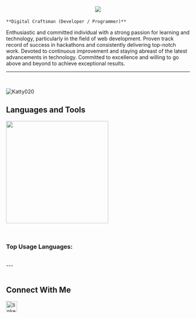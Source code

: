 <h1 align="center">
  <a href="https://git.io/typing-svg">
    <img src="https://readme-typing-svg.herokuapp.com/?lines=Hello,+There!+👋;+This+is+Aryan+Katiyar....;Nice+to+meet+you!&center=true&size=30">
  </a>
</h1>

 
`**Digital Craftsman (Developer / Programmer)**`

                    

<p align="left">Enthusiastic and committed individual with a strong passion for learning and technology, particularly in the field of web development. Proven track record of success in hackathons and consistently delivering top-notch work. Devoted to continuous improvement and staying abreast of the latest advancements in technology. Committed to excellence and willing to go above and beyond to achieve exceptional results.






</p>

---
<br />
<p align="left"> <img src="https://komarev.com/ghpvc/?username=Katty020&label=Profile%20views&color=0e75b6&style=flat" alt="Katty020" /> </p>
<h2>Languages and Tools</h2> 
<p align="left">
<img width="280px"  src="https://skillicons.dev/icons?i=html,css,js,react,bootstrap,nodejs,express,react,nextjs,tailwind,vscode,aws,git,github,docker,kubernetes,azure,terraform&perline=7"  />
</p>
<br />


<!--   <a href="https://github.com/Katty020gh-light-mode-only" target="_blank"><img align="center" src="https://github-readme-stats.vercel.app/api/top-langs/?username=Katty020&langs_count=6&show_icon=true&layout=compact&theme=vue#gh-light-mode-only" alt="Katty020" /></a> -->
### Top Usage Languages:

<p><a href="https://github.com/cappybara12#gh-dark-mode-only" target="_blank"><img align="left" src="https://github-readme-stats.vercel.app/api/top-langs/?username=Katty020&langs_count=6&show_icon=true&layout=compact&theme=nightowl#gh-dark-mode-only" alt="" /></a>
  <a href="https://github.com/cappybara12#gh-light-mode-only" target="_blank"><img align="left" src="https://github-readme-stats.vercel.app/api/top-langs/?username=Katty020&langs_count=6&show_icon=true&layout=compact&theme=vue#gh-light-mode-only" alt="" /></a>
</p>
</br>
---

<br>

<br>
<h2>Connect With Me</h2> 
<p align="left">

<a href="https://www.linkedin.com/in/aryan-katiyar-aa4202254/" target="_blank"><img align="left" alt="linkedin" width="30px" style="padding-right: 10px;" src="https://cdn.jsdelivr.net/gh/devicons/devicon/icons/linkedin/linkedin-original.svg" /></a>
</p>
